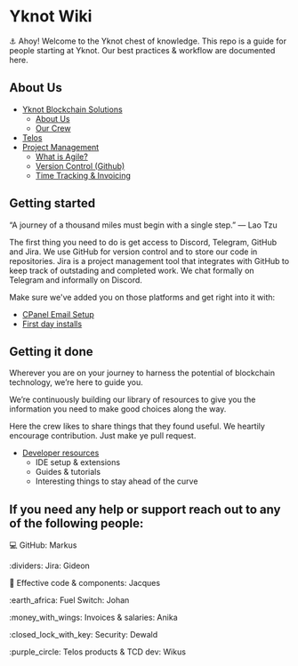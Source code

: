 # Yknot Wiki

⚓ Ahoy! Welcome to the Yknot chest of knowledge. This repo is a guide for people starting at Yknot. Our best practices & workflow are documented here.

## About Us

* [Yknot Blockchain Solutions](about.md)
  * [About Us](about.md)
  * [Our Crew](about/crew-and-contractors.md)
* [Telos](telos/)
* [Project Management](about/project-management/)
  * [What is Agile?](about/project-management/agile.md)
  * [Version Control (Github)](about/project-management/agile-1.md)
  * [Time Tracking & Invoicing](about/invoicing-and-time-tracking.md)

## Getting started

“A journey of a thousand miles must begin with a single step.” ― Lao Tzu

The first thing you need to do is get access to Discord, Telegram, GitHub and Jira. We use GitHub for version control and to store our code in repositories. Jira is a project management tool that integrates with GitHub to keep track of outstading and completed work. We chat formally on Telegram and informally on Discord.

Make sure we've added you on those platforms and get right into it with:

* [CPanel Email Setup](broken-reference)
* [First day installs](resources/day-1/)

## Getting it done

Wherever you are on your journey to harness the potential of blockchain technology, we’re here to guide you.

We’re continuously building our library of resources to give you the information you need to make good choices along the way.

Here the crew likes to share things that they found useful. We heartily encourage contribution. Just make ye pull request.

* [Developer resources](resources/)
  * IDE setup & extensions
  * Guides & tutorials
  * Interesting things to stay ahead of the curve

## If you need any help or support reach out to any of the following people:

:computer: GitHub: Markus

:dividers: Jira: Gideon

:jigsaw: Effective code & components: Jacques

:earth\_africa: Fuel Switch: Johan

:money\_with\_wings: Invoices & salaries: Anika

:closed\_lock\_with\_key: Security: Dewald

:purple\_circle: Telos products & TCD dev: Wikus
